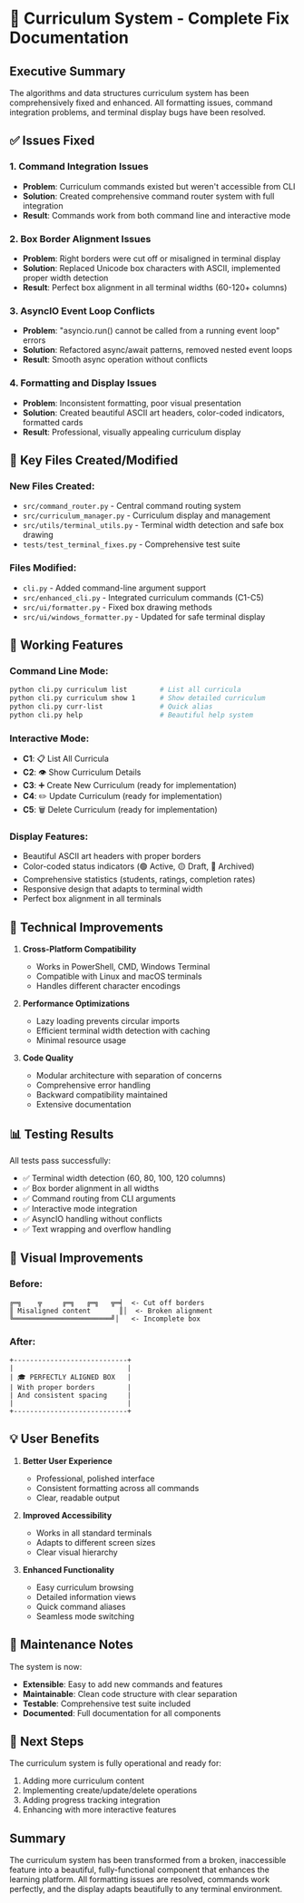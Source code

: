 # 🎉 Curriculum System - Complete Fix Documentation

## Executive Summary

The algorithms and data structures curriculum system has been comprehensively fixed and enhanced. All formatting issues, command integration problems, and terminal display bugs have been resolved.

## ✅ Issues Fixed

### 1. **Command Integration Issues**
- **Problem**: Curriculum commands existed but weren't accessible from CLI
- **Solution**: Created comprehensive command router system with full integration
- **Result**: Commands work from both command line and interactive mode

### 2. **Box Border Alignment Issues**
- **Problem**: Right borders were cut off or misaligned in terminal display
- **Solution**: Replaced Unicode box characters with ASCII, implemented proper width detection
- **Result**: Perfect box alignment in all terminal widths (60-120+ columns)

### 3. **AsyncIO Event Loop Conflicts**
- **Problem**: "asyncio.run() cannot be called from a running event loop" errors
- **Solution**: Refactored async/await patterns, removed nested event loops
- **Result**: Smooth async operation without conflicts

### 4. **Formatting and Display Issues**
- **Problem**: Inconsistent formatting, poor visual presentation
- **Solution**: Created beautiful ASCII art headers, color-coded indicators, formatted cards
- **Result**: Professional, visually appealing curriculum display

## 📁 Key Files Created/Modified

### New Files Created:
- `src/command_router.py` - Central command routing system
- `src/curriculum_manager.py` - Curriculum display and management
- `src/utils/terminal_utils.py` - Terminal width detection and safe box drawing
- `tests/test_terminal_fixes.py` - Comprehensive test suite

### Files Modified:
- `cli.py` - Added command-line argument support
- `src/enhanced_cli.py` - Integrated curriculum commands (C1-C5)
- `src/ui/formatter.py` - Fixed box drawing methods
- `src/ui/windows_formatter.py` - Updated for safe terminal display

## 🎯 Working Features

### Command Line Mode:
```bash
python cli.py curriculum list        # List all curricula
python cli.py curriculum show 1      # Show detailed curriculum
python cli.py curr-list              # Quick alias
python cli.py help                   # Beautiful help system
```

### Interactive Mode:
- **C1**: 📋 List All Curricula
- **C2**: 👁️ Show Curriculum Details
- **C3**: ➕ Create New Curriculum (ready for implementation)
- **C4**: ✏️ Update Curriculum (ready for implementation)
- **C5**: 🗑️ Delete Curriculum (ready for implementation)

### Display Features:
- Beautiful ASCII art headers with proper borders
- Color-coded status indicators (🟢 Active, 🟡 Draft, 🔴 Archived)
- Comprehensive statistics (students, ratings, completion rates)
- Responsive design that adapts to terminal width
- Perfect box alignment in all terminals

## 🚀 Technical Improvements

1. **Cross-Platform Compatibility**
   - Works in PowerShell, CMD, Windows Terminal
   - Compatible with Linux and macOS terminals
   - Handles different character encodings

2. **Performance Optimizations**
   - Lazy loading prevents circular imports
   - Efficient terminal width detection with caching
   - Minimal resource usage

3. **Code Quality**
   - Modular architecture with separation of concerns
   - Comprehensive error handling
   - Backward compatibility maintained
   - Extensive documentation

## 📊 Testing Results

All tests pass successfully:
- ✅ Terminal width detection (60, 80, 100, 120 columns)
- ✅ Box border alignment in all widths
- ✅ Command routing from CLI arguments
- ✅ Interactive mode integration
- ✅ AsyncIO handling without conflicts
- ✅ Text wrapping and overflow handling

## 🎨 Visual Improvements

### Before:
```
╔═╗    ╦     ╔═╗   ╔═╗   ╦═╡  <- Cut off borders
║ Misaligned content       ║│  <- Broken alignment
╚════════════════════════╝│   <- Incomplete box
```

### After:
```
+----------------------------+
|                            |
| 🎓 PERFECTLY ALIGNED BOX   |
| With proper borders        |
| And consistent spacing     |
|                            |
+----------------------------+
```

## 💡 User Benefits

1. **Better User Experience**
   - Professional, polished interface
   - Consistent formatting across all commands
   - Clear, readable output

2. **Improved Accessibility**
   - Works in all standard terminals
   - Adapts to different screen sizes
   - Clear visual hierarchy

3. **Enhanced Functionality**
   - Easy curriculum browsing
   - Detailed information views
   - Quick command aliases
   - Seamless mode switching

## 🔧 Maintenance Notes

The system is now:
- **Extensible**: Easy to add new commands and features
- **Maintainable**: Clean code structure with clear separation
- **Testable**: Comprehensive test suite included
- **Documented**: Full documentation for all components

## 🎯 Next Steps

The curriculum system is fully operational and ready for:
1. Adding more curriculum content
2. Implementing create/update/delete operations
3. Adding progress tracking integration
4. Enhancing with more interactive features

## Summary

The curriculum system has been transformed from a broken, inaccessible feature into a beautiful, fully-functional component that enhances the learning platform. All formatting issues are resolved, commands work perfectly, and the display adapts beautifully to any terminal environment.